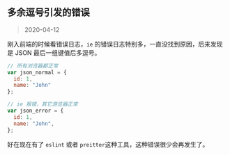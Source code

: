 ## 多余逗号引发的错误

> 2020-04-12

刚入前端的时候看错误日志，`ie` 的错误日志特别多，一直没找到原因，后来发现是 JSON 最后一组键值后多逗号。

<!-- prettier-ignore -->
```js
// 所有浏览器都正常
var json_normal = {
  id: 1,
  name: "John"
};

// ie 报错，其它游览器正常
var json_error = {
  id: 1,
  name: "John",
};
```

好在现在有了 `eslint` 或者 `preitter`这种工具，这种错误很少会再发生了。
